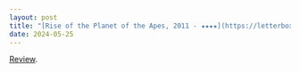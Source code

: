 ```yaml
---
layout: post
title: "[Rise of the Planet of the Apes, 2011 - ★★★★](https://letterboxd.com/pavlesap/film/rise-of-the-planet-of-the-apes/)"
date: 2024-05-25
---
```


[Review](https://letterboxd.com/pavlesap/film/rise-of-the-planet-of-the-apes/).
